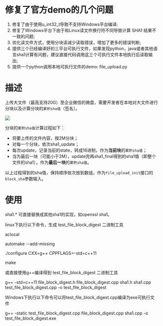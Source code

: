 # 修复了官方demo的几个问题

1. 修复了由于使用u_int32_t导致不支持Windows平台编译;
2. 修复了Windows平台下由于和Linux读文件换行符不同导致计算 SHA1 结果不一致的问题;
3. 优化读文件方式，使用分块读减少读取错误，增加了更多的错误判断;
4. 提供三个已经编译好的三平台可执行文件，如果发现python，java或者其他语言sha1计算有问题，建议直接代码调用这三个可执行文件本地执行后读取输出;
5. 提供一个python调用本地可执行文件的demo: file_upload.py



# 描述
上传大文件（最高支持20G）至企业微信的微盘，需要开发者在本地对大文件进行分块以及计算分块的`累积sha值`（签名）。

![](https://wework.qpic.cn/wwpic/96231_Zl6gOI-1TG6WokZ_1657629301/0)

分块的`累积sha值`计算过程如下：
- 将要上传的文件内容，按2M分块；
- 对每一个分块，依次sha1_update；
- 每次update，记录当前的state，转成16进制，作为**当前块**的`累积sha值`；
- 当为最后一块（可能小于2M），update完再sha1_final得到的sha1值（即整个文件的sha1），作为**最后一块**的`累积sha值`。

以上过程得到的sha值，保持顺序依次放到数组，作为`file_upload_init`接口的`block_sha`参数输入。

# 使用
sha1.* 可直接替换成其他sha1的实现，如openssl sha1。

linux下执行以下命令，生成 test_file_block_digest 二进制工具

aclocal

automake --add-missing

./configure  CXX=g++ CPPFLAGS=-std=c++11

make


或直接使用g++编译得到 test_file_block_digest 二进制工具

g++ -std=c++11 file_block_digest.h file_block_digest.cpp sha1.h sha1.cpp test_file_block_digest.cpp -o test_file_block_digest

Windows下执行以下命令可以将test_file_block_digest.cpp编译为exe可执行文件

g++ -static test_file_block_digest.cpp file_block_digest.cpp sha1.cpp -o test_file_block_digest.exe
